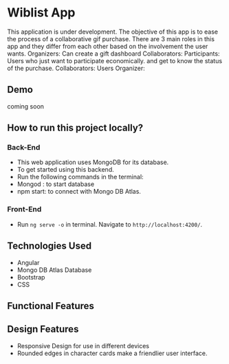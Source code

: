 # Wiblist App

This application is under development. 
The objective of this app is to ease the process of a collaborative gif purchase. 
There are 3 main roles in this app and they differ from each other based on the involvement the user wants.
Organizers: Can create a gift dashboard
Collaborators:
Participants: Users who just want to participate economically. and get to know the status of the purchase.
Collaborators: Users
Organizer: 

## Demo

coming soon

## How to run this project locally?

### Back-End 

- This web application uses MongoDB for its database.
- To get started using this backend.
- Run the following commands in the terminal:
-   Mongod : to start database 
-   npm start: to connect with Mongo DB Atlas.


### Front-End 

- Run `ng serve -o`  in terminal. Navigate to `http://localhost:4200/`.

## Technologies Used

- Angular
- Mongo DB Atlas Database
- Bootstrap
- CSS

## Functional Features



## Design Features

- Responsive Design for use in different devices 
- Rounded edges in character cards make a friendlier user interface.
